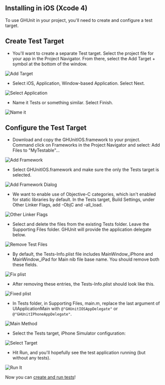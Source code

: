 
## Installing in iOS (Xcode 4)

To use GHUnit in your project, you'll need to create and configure a test target.

## Create Test Target

- You'll want to create a separate Test target. Select the project file for your app in the Project Navigator. From there, select the Add Target + symbol at the bottom of the window.

![Add Target](images/1_add_target.png)

- Select iOS, Application, Window-based Application. Select Next.

![Select Application](images/2_select_application.png)

- Name it Tests or something similar. Select Finish.

![Name it](images/3_name_it.png)


## Configure the Test Target

- Download and copy the GHUnitIOS.framework to your project. Command click on Frameworks in the Project Navigator and select: Add Files to "MyTestable"...

![Add Framework](images/6_add_framework.png)

- Select GHUnitIOS.framework and make sure the only the Tests target is selected.

![Add Framework Dialog](images/7_add_framework_dialog.png)

- We want to enable use of Objective-C categories, which isn't enabled for static libraries by default. In the Tests target, Build Settings, under Other Linker Flags, add -ObjC and -all_load.

![Other Linker Flags](images/8_other_linker_flags.png)

- Select and delete the files from the existing Tests folder. Leave the Supporting Files folder. GHUnit will provide the application delegate below.

![Remove Test Files](images/9_remove_test_files.png)

- By default, the Tests-Info.plist file includes MainWindow_iPhone and MainWindow_iPad for Main nib file base name. You should remove both these fields.

![Fix plist](images/9b_fix_plist.png)

- After removing these entries, the Tests-Info.plist should look like this.

![Fixed plist](images/9c_fixed_plist.png)

- In Tests folder, in Supporting Files, main.m, replace the last argument of UIApplicationMain with `@"GHUnitIOSAppDelegate"` or `@"GHUnitIPhoneAppDelegate"`.

![Main Method](images/10_main.png)

- Select the Tests target, iPhone Simulator configuration:

![Select Target](images/11_select_target.png)

- Hit Run, and you'll hopefully see the test application running (but without any tests).

![Run It](images/12_running.png)

Now you can [create and run tests](guide_testing)!
